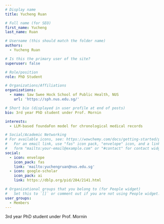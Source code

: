 ```yaml
---
# Display name
title: Yucheng Ruan

# Full name (for SEO)
first_name: Yucheng
last_name: Ruan

# Username (this should match the folder name)
authors:
  - Yucheng Ruan

# Is this the primary user of the site?
superuser: false

# Role/position
role: PhD Student

# Organizations/Affiliations
organizations:
  - name: Saw Swee Hock School of Public Health, NUS
    url: 'https://sph.nus.edu.sg/'

# Short bio (displayed in user profile at end of posts)
bio: 3rd year PhD student under Prof. Mornin

interests:
  - LLM-based foundaFon model for chronological medical records 

# Social/Academic Networking
# For available icons, see: https://wowchemy.com/docs/getting-started/page-builder/#icons
#   For an email link, use "fas" icon pack, "envelope" icon, and a link in the
#   form "mailto:your-email@example.com" or "#contact" for contact widget.
social:
  - icon: envelope
    icon_pack: fas
    link: 'mailto:yuchengruan@nus.edu.sg'
  - icon: google-scholar
    icon_pack: ai
    link: https://dblp.org/pid/284/2141.html

# Organizational groups that you belong to (for People widget)
#   Set this to `[]` or comment out if you are not using People widget.
user_groups:
  - Members
---
```


3rd year PhD student under Prof. Mornin

